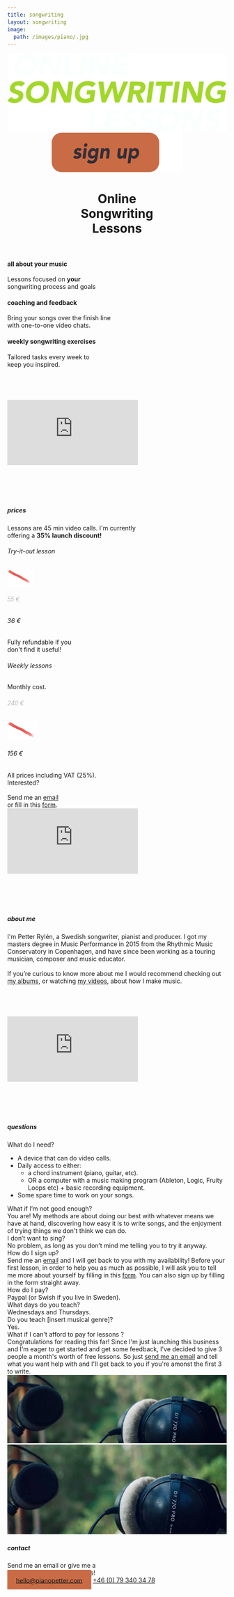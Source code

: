 ```yaml
---
title: songwriting
layout: songwriting
image:
  path: /images/piano/.jpg
---
```


<html lang="en">
	<header>
		<div id="titles">
		<a href="/songwriting"><img class="logo" src="/images/logo.png"></a>
		<a class="signuphover" href="https://forms.gle/2efvjAijBqZEd69Q9"><img class="originality" src="/images/signupheader.png"></a>
		</div>
		<h1>
			Online <br class="narrow"> Songwriting<br class="narrow"> Lessons
		</h1>
		<div style="display: none;">
			<h2>	
				UNCOVER&nbsp;YOUR <br>ORIGINALITY
			</h2>
			<a class="signup" href="https://forms.gle/2efvjAijBqZEd69Q9">
				sign&nbsp;up
			</a>
		</div>
	</header>
	<div id="introtext">
		<h4>
			all about your music
		</h4>
		Lessons focused on <strong>your</strong> <br>songwriting process and goals
		<h4>
			coaching and feedback
		</h4>
		Bring your songs over the finish line <br>with one-to-one video chats.
		<h4>
			weekly songwriting exercises
		</h4>
		Tailored tasks every week to <br> keep you inspired.
	</div>
	<div id="trailer">
	<iframe style="margin: 73px 0px;" class="yt"  src="https://www.youtube.com/embed/jFZBfK1QAnM?controls=0" frameborder="0" allow="accelerometer; autoplay; clipboard-write; encrypted-media; gyroscope; picture-in-picture" allowfullscreen>
	</iframe>
	</div>
	<img style="display: none;" class="wideimg" src="/images/piano.jpg">
	<img style="display: none;" class="mobilimg" src="/images/pianomobil.jpg">
	<div class="track">
		<h5 class="orange">
			prices 	
		</h5>
		<div class="trackdesc">	
			Lessons are 45 min video calls. I'm&nbsp;currently <br class="midbr"> offering a <strong class="green">35%&nbsp;launch&nbsp;discount!</strong>
		</div>
		<div>
		</div>
			<div id="prices">
			<div class="pricebox">
				<h6 class="orange">Try-it-out lesson</h6>
				<div style="position: relative;">
					<img style="width: 60px;top: -78px;left: 22px;"  src="/images/redstroke.png">
					<h6 style="font-weight: 100;">55 €</h6><h6 class="green">36 €</h6></div>
				<div>Fully refundable if you <br>don't find it useful!</div>
			</div>
			<div class="pricebox">
				<h6 class="orange">Weekly lessons</h6>
				<div style="margin: 25px 0px 16px;">Monthly cost.</div>
				<div style="position: relative;"><h6 style="font-weight: 100;">240 €</h6>
				<img style="width: 70px;top: -83px;left: 10px;" class src="/images/redstroke.png">
				<h6 class="green">156 €</h6></div>
			</div>
			</div>
		<div class="vat">
			 All prices including VAT&nbsp;(25%).
		</div>
		<div class="interested">
			Interested?
			<br>
			<br>
			Send me an <a class="green" href="mailto:hello@pianopetter.com?subject=Online Songwriting Lessons&body=Hi Petter, I'm interested in songwriting lessons, what is your availability?">email</a>
			<br>
			 or fill&nbsp;in&nbsp;this&nbsp;<a class="green" href="https://docs.google.com/forms/d/e/1FAIpQLSdbnuIXr6BGFY0xWUUnSDahfmBnCHnvAWtnp_IJT8Hh5XMRSw/viewform?usp=pp_url&entry.1112249897=Weekly+track.+12+weeks+is+660%E2%82%AC.+4+weeks+is+236%E2%82%AC.">form</a>.
		</div>
	</div>
	<div style="display: none;" class="track">
		<h5 class="orange">
			bi-weekly lessons 	
		</h5>
		<div class="trackdesc">	
			If you are self-directed, and want a continuous <br class="wide">boost of inspiration to stay on&nbsp;course. 
		</div>
		<div class="alternative" id="biweekly">
			<div class="trackfacts">
				<img class="videocalleven" src="/images/videocall.png">
				<h6>45 min video call</h6>
				<span>even weeks</span>
			</div>
			<div class="trackfacts">
				<img class="written" src="/images/written.png">
				<h6>written feedback</h6>
				<span>once a week</span>
			</div>
		</div>
		<div class="prices">
			<div>
				<h6>12 weeks</h6><h6>33 € / week</h6>
			</div>
			<hr>
			<div>
				<span>4 weeks</span><span>37 € / week</span>
			</div>
		</div>
		<div class="vat">
			All&nbsp;prices&nbsp;including&nbsp;VAT&nbsp;(25%)
		</div>
		<a class="signup tracksignup signuphover" style="background-color: #C96C46;" href="https://docs.google.com/forms/d/e/1FAIpQLSdbnuIXr6BGFY0xWUUnSDahfmBnCHnvAWtnp_IJT8Hh5XMRSw/viewform?usp=pp_url&entry.1112249897=Alternative+track.+12+weeks+is+396%E2%82%AC.+4+weeks+is+148%E2%82%AC.">
			sign&nbsp;up
		</a>
	</div>
	
<img style="display: none;" class="wideimg" src="/images/petter.jpg">
<img style="display: none;" class="mobilimg" src="/images/pettermobil.jpg">
<img style="display: none;" class="wideimg" src="/images/guitar.jpg">
<img style="display: none;" class="mobilimg" src="/images/guitarmobil.jpg">
<iframe style="margin: 0px 0px 73px;" class="yt" src="https://www.youtube.com/embed/9C7rJsm3NvA?controls=0?rel=0" frameborder="0" allow="accelerometer; autoplay; clipboard-write; encrypted-media; gyroscope; picture-in-picture" allowfullscreen></iframe>

<h5>
	about me
</h5>
<div id="aboutme">
	I'm Petter Rylén, a Swedish songwriter, pianist and producer. I got my masters degree in Music Performance in 2015 from the Rhythmic Music Conservatory in Copenhagen, and have since been working as a touring musician, composer and music educator. 
	<br><br>
	If you’re curious to know more about me I would recommend checking out <a href="http://petterrylen.com/#albums">my albums</a>, or watching <a href="http://www.youtube.com/c/pianopetter">my videos</a>, about how I make music.
</div>

<iframe style="margin: 73px 0px;" class="yt"  src="https://www.youtube.com/embed/mfYZNy_MCb8?controls=0" frameborder="0" allow="accelerometer; autoplay; clipboard-write; encrypted-media; gyroscope; picture-in-picture" allowfullscreen>
</iframe>



<h5 class="orange">
	questions
</h5>
<div id="questions">
	<div style="display: none;">
	How many spots do you&nbsp;have?
	I currently only have space for 5 more students. 
	</div>
	<div>
	What do I&nbsp;need? 
	</div>
	<ul>
	<li>A device that can do video calls.</li>
	<li>Daily access to either:
		<ul>
			<li>a chord instrument (piano, guitar, etc).</li>
			<li>OR a computer with a music making program (Ableton, Logic, Fruity Loops etc) + basic recording&nbsp;equipment.</li>
		</ul>	
	</li>
	<li>Some spare time to work on your&nbsp;songs. </li>
	</ul>
	<div>
	What if I’m not good&nbsp;enough?
	</div>
	You are! My methods are about doing our best with whatever means we have at hand, discovering how easy it is to write songs, and the enjoyment of trying things we don't think we can&nbsp;do. 
	<div>
	I don’t want to&nbsp;sing? 
	</div>
	No problem, as long as you don’t mind me telling you to try it&nbsp;anyway.
	<div>
	How do I sign&nbsp;up?
	</div>
	Send me an <a href="mailto:hello@pianopetter.com?subject=Online Songwriting Lessons&body=Hi Petter, I'm interested in songwriting lessons, what is your availability?">email</a> and I will get back to you with my availability! Before your first lesson, in order to help you as much as possible, I will ask you to tell me more about yourself by filling in this <a href="https://docs.google.com/forms/d/e/1FAIpQLSdbnuIXr6BGFY0xWUUnSDahfmBnCHnvAWtnp_IJT8Hh5XMRSw/viewform?usp=pp_url&entry.1112249897=Weekly+track.+12+weeks+is+660%E2%82%AC.+4+weeks+is+236%E2%82%AC.">form</a>. You can also sign up by filling in the form straight&nbsp;away. 
	<div>
	How do I&nbsp;pay?
	</div>
	Paypal (or Swish if you live in&nbsp;Sweden).
	<div>
	What days do you&nbsp;teach?
	</div>
	Wednesdays and&nbsp;Thursdays.
	<div>
	Do you teach [insert musical&nbsp;genre]? 
	</div>
	Yes. 
	<div>
	What if I can't afford to pay for lessons&nbsp;? 
	</div>
	Congratulations for reading this far! Since I'm just launching this business and I'm eager to get started and get some feedback, I've decided to give 3 people a month's worth of free lessons. So just <a href="mailto:hello@pianopetter.com?subject=Online Songwriting Lessons&body=Hi Petter, I'm interested in the offer of free songwriting lessons, is it still available?">send me an email</a> and tell what you want help with and I'll get back to you if you're amonst the first 3 to write.  
</div>
<img class="wideimg" src="/images/mic.jpg">
<img class="mobilimg" src="/images/micmobil.jpg">

<h5>
	contact
</h5>
		<div class="contacttext">Send me an email or give me a <br class="wide">
ring if you have any&nbsp;questions! 
			 <br class="wide">
		</div>
<div id="contact">
<a style="background-color: #C96C46; padding: 15.5px 20px 12.5px;
;" href="mailto:hello@pianopetter.com?subject=Online Songwriting Lessons">hello@pianopetter.com</a>
<a href="tel:+46 (0) 78 340 34 79">+46 (0) 79 340 34 78</a>
</div>	
</html>
